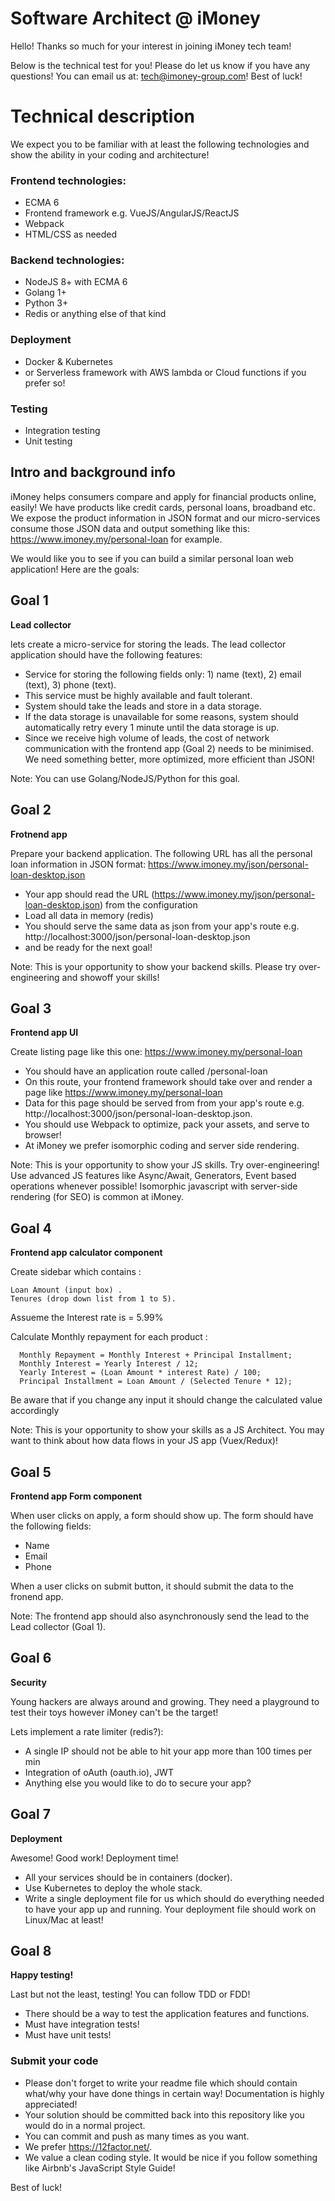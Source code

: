 # Software Architect @ iMoney
Hello! Thanks so much for your interest in joining iMoney tech team!

Below is the technical test for you! Please do let us know if you have any questions! You can email us at: tech@imoney-group.com!
Best of luck!

Technical description
===========

We expect you to be familiar with at least the following technologies and show the ability in your coding and architecture!

### Frontend technologies:

* ECMA 6
* Frontend framework e.g. VueJS/AngularJS/ReactJS
* Webpack
* HTML/CSS as needed

### Backend technologies:

* NodeJS 8+ with ECMA 6
* Golang 1+
* Python 3+
* Redis or anything else of that kind

### Deployment

* Docker & Kubernetes
* or Serverless framework with AWS lambda or Cloud functions if you prefer so!

### Testing

* Integration testing
* Unit testing

Intro and background info
---------

iMoney helps consumers compare and apply for financial products online, easily! We have products like credit cards, personal loans, broadband etc. We expose the product information in JSON format and our micro-services consume those JSON data and output something like this: https://www.imoney.my/personal-loan for example.

We would like you to see if you can build a similar personal loan web application! Here are the goals:

## Goal 1
**Lead collector**

lets create a micro-service for storing the leads. The lead collector application should have the following features:

* Service for storing the following fields only: 1) name (text), 2) email (text), 3) phone (text).
* This service must be highly available and fault tolerant.
* System should take the leads and store in a data storage.
* If the data storage is unavailable for some reasons, system should automatically retry every 1 minute until the data storage is up.
* Since we receive high volume of leads, the cost of network communication with the frontend app (Goal 2) needs to be minimised. We need something better, more optimized, more efficient than JSON!

Note: You can use Golang/NodeJS/Python for this goal.

## Goal 2
**Frotnend app**

Prepare your backend application. The following URL has all the personal loan information in JSON format:
https://www.imoney.my/json/personal-loan-desktop.json

* Your app should read the URL (https://www.imoney.my/json/personal-loan-desktop.json) from the configuration
* Load all data in memory (redis) 
* You should serve the same data as json from your app's route e.g. http://localhost:3000/json/personal-loan-desktop.json
* and be ready for the next goal!

Note: This is your opportunity to show your backend skills. Please try over-engineering and showoff your skills!

## Goal 3
**Frontend app UI**

Create listing page like this one: https://www.imoney.my/personal-loan

* You should have an application route called /personal-loan
* On this route, your frontend framework should take over and render a page like https://www.imoney.my/personal-loan
* Data for this page should be served from from your app's route e.g. http://localhost:3000/json/personal-loan-desktop.json.
* You should use Webpack to optimize, pack your assets, and serve to browser!
* At iMoney we prefer isomorphic coding and server side rendering.

Note: This is your opportunity to show your JS skills. Try over-engineering! Use advanced JS features like Async/Await, Generators, Event based operations whenever possible! Isomorphic javascript with server-side rendering (for SEO) is common at iMoney.

## Goal 4
**Frontend app calculator component**

Create sidebar which contains :
```
Loan Amount (input box) .
Tenures (drop down list from 1 to 5).
```
Assueme the Interest rate is = 5.99%

Calculate Monthly repayment for each product :
```
  Monthly Repayment = Monthly Interest + Principal Installment;
  Monthly Interest = Yearly Interest / 12;
  Yearly Interest = (Loan Amount * interest Rate) / 100;
  Principal Installment = Loan Amount / (Selected Tenure * 12);
```

Be aware that if you change any input it should change the calculated value accordingly

Note: This is your opportunity to show your skills as a JS Architect. You may want to think about how data flows in your JS app (Vuex/Redux)!

## Goal 5
**Frontend app Form component**

When user clicks on apply, a form should show up. The form should have the following fields:
* Name
* Email
* Phone

When a user clicks on submit button, it should submit the data to the fronend app.

Note: The frontend app should also asynchronously send the lead to the Lead collector (Goal 1).

## Goal 6
**Security**

Young hackers are always around and growing. They need a playground to test their toys however iMoney can't be the target!

Lets implement a rate limiter (redis?):

* A single IP should not be able to hit your app more than 100 times per min
* Integration of oAuth (oauth.io), JWT
* Anything else you would like to do to secure your app?

## Goal 7
**Deployment**

Awesome! Good work! Deployment time!

* All your services should be in containers (docker).
* Use Kubernetes to deploy the whole stack.
* Write a single deployment file for us which should do everything needed to have your app up and running. Your deployment file should work on Linux/Mac at least!

## Goal 8
**Happy testing!**

Last but not the least, testing! You can follow TDD or FDD!

* There should be a way to test the application features and functions.
* Must have integration tests!
* Must have unit tests!

### Submit your code
- Please don't forget to write your readme file which should contain what/why your have done things in certain way! Documentation is highly appreciated!
- Your solution should be committed back into this repository like you would do in a normal project.
- You can commit and push as many times as you want.
- We prefer https://12factor.net/.
- We value a clean coding style. It would be nice if you follow something like Airbnb's JavaScript Style Guide!

Best of luck!